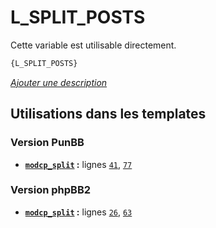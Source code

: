 # L_SPLIT_POSTS


Cette variable est utilisable directement.

```html
{L_SPLIT_POSTS}
```

[*Ajouter une description*](https://fa-tvars.appspot.com/var/L_SPLIT_POSTS)

## Utilisations dans les templates

### Version PunBB
* __[`modcp_split`](../tpl/var/punbb/modcp_split.md#readme) :__ lignes [`41`](../tpl/src/punbb/modcp_split.tpl#L41), [`77`](../tpl/src/punbb/modcp_split.tpl#L77)

### Version phpBB2
* __[`modcp_split`](../tpl/var/subsilver/modcp_split.md#readme) :__ lignes [`26`](../tpl/src/subsilver/modcp_split.tpl#L26), [`63`](../tpl/src/subsilver/modcp_split.tpl#L63)
